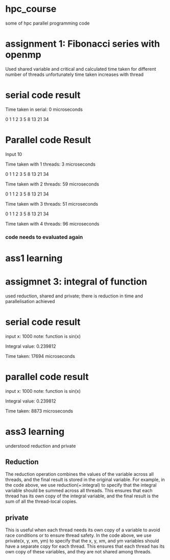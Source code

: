 # hpc_course
some of hpc parallel programming code
# assignment 1: Fibonacci series with openmp
Used shared variable and critical and calculated time taken for different number of threads unfortunately time taken increases with thread
# serial code result

Time taken in serial: 0 microseconds

0 1 1 2 3 5 8 13 21 34 

# Parallel code Result 
Input 10

Time taken with 1 threads: 3 microseconds

0 1 1 2 3 5 8 13 21 34 

Time taken with 2 threads: 59 microseconds

0 1 1 2 3 5 8 13 21 34 

Time taken with 3 threads: 51 microseconds

0 1 1 2 3 5 8 13 21 34 

Time taken with 4 threads: 96 microseconds

###  code needs to evaluated again
# ass1 learning

# assigmnet 3: integral of function

used reduction, shared and private; there is reduction in time and parallelisation achieved

# serial code result

input x:  1000 note: function is sin(x)

Integral value: 0.239812

Time taken: 17694 microseconds

# parallel code result

input x:  1000 note: function is sin(x)

Integral value: 0.239812

Time taken: 8873 microseconds

# ass3 learning
understood reduction and private
## Reduction
The reduction operation combines the values of the variable across all threads, and the final result is stored in the original variable. For example, in the code above, we use reduction(+:integral) to specify that the integral variable should be summed across all threads. This ensures that each thread has its own copy of the integral variable, and the final result is the sum of all the thread-local copies.

## private

 This is useful when each thread needs its own copy of a variable to avoid race conditions or to ensure thread safety. In the code above, we use private(x, y, xm, ym) to specify that the x, y, xm, and ym variables should have a separate copy for each thread. This ensures that each thread has its own copy of these variables, and they are not shared among threads.
